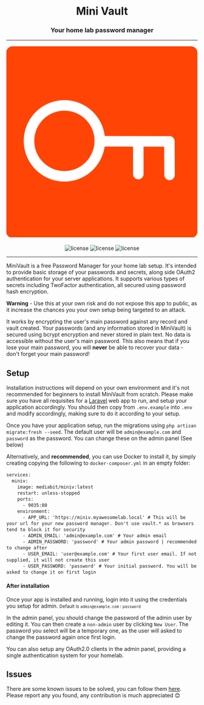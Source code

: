<h1 align="center">Mini Vault</h1>
<h3 align="center">Your home lab password manager</h3>

---

<p align="center">
<img src="https://raw.githubusercontent.com/MediaBitLtd/mini_vault/refs/heads/main/public/img/logo.svg?sanitize=true"/>
<br />
<br />
<img alt="license" src="https://img.shields.io/github/license/MediaBitLtd/mini_vault" />
<img alt="license" src="https://img.shields.io/github/release/MediaBitLtd/mini_vault" />
<img alt="license" src="https://img.shields.io/github/issues/MediaBitLtd/mini_vault" />
</p>

---

MiniVault is a free Password Manager for your home lab setup. It's intended to provide basic storage of your passwords
and secrets, along side OAuth2 authentication for your server applications. It supports various types of secrets
including TwoFactor authentication, all secured using password hash encryption.

**Warning** - Use this at your own risk and do not expose this app to public, as it increase the chances you your own
setup being targeted to an attack.

It works by encrypting the user's main password against any record and vault created. Your passwords (and any
information stored in MiniVault) is secured using bcrypt encryption and never stored in plain text. No data is
accessible without the user's main password. This also means that if you lose your main password, you will **never** be
able to recover your data - don't forget your main password!

## Setup

Installation instructions will depend on your own environment and it's not recommended for beginners to install
MiniVault from scratch. Please make sure you have all requisites for a
<a href="https://laravel.com/docs/12.x/deployment">Laravel</a> web app to run, and setup your application accordingly.
You should then copy from `.env.example` into `.env` and modify accordingly, making sure to do it according to your
setup.

Once you have your application setup, run the migrations using `php artisan migrate:fresh --seed`. The default user
will be `admin@example.com` and `password` as the password. You can change these on the admin panel (See below)

Alternatively, and **recommended**, you can use Docker to install it, by simply creating copying the following to
`docker-composer.yml` in an empty folder:

```YML
services:
  miniv:
    image: mediabit/miniv:latest
    restart: unless-stopped
    ports:
      - 9035:80
    environment:
      - APP_URL: 'https://miniv.myawesomelab.local' # This will be your url for your new password manager. Don't use vault.* as browsers tend to block it for security
      - ADMIN_EMAIL: 'admin@example.com' # Your admin email
      - ADMIN_PASSWORD: 'password' # Your admin password | recommended to change after
      - USER_EMAIL: 'user@example.com' # Your first user email. If not supplied, it will not create this user
      - USER_PASSWORD: 'password' # Your initial password. You will be asked to change it on first login
```

#### After installation

Once your app is installed and running, login into it using the credentials you setup for admin.
<small>Default is `admin@example.com` : `password`</small>

In the admin panel, you should change the password of the admin user by editing it. You can then create a `non-admin`
user by clicking `New User`. The password you select will be a temporary one, as the user will asked to change the
password again once first login.

You can also setup any OAuth2.0 clients in the admin panel, providing a single authentication system for your homelab.

## Issues

There are some known issues to be solved, you can follow them
<a href="https://github.com/MediaBitLtd/mini_vault/issues">here</a>. Please report any you found, any contribution is
much appreciated 😊
